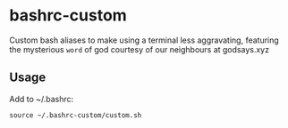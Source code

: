# bashrc-custom

Custom bash aliases to make using a terminal less aggravating, featuring the mysterious `word` of god courtesy of our neighbours at godsays.xyz

## Usage

Add to ~/.bashrc:

```
source ~/.bashrc-custom/custom.sh
```